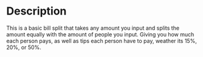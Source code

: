 # Description 

This is a basic bill split that takes any amount you input and splits the amount equally with the amount of people you input. Giving you how much each person pays, as well as tips each person have to pay, weather its 15%, 20%, or 50%.
